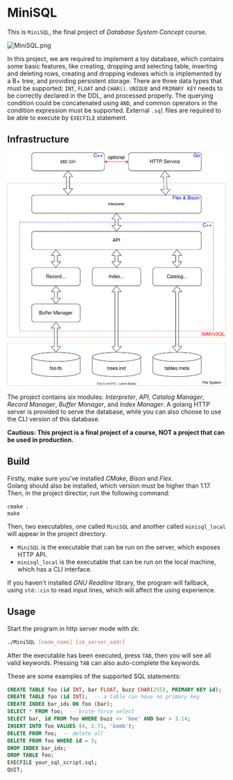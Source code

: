 # MiniSQL

This is `MiniSQL`, the final project of *Database System Concept* course.

![MiniSQL.png](https://i.loli.net/2021/07/11/quRsbFZpzL5r7gY.png)  

In this project, we are required to implement a toy database, which contains some basic features, 
like creating, dropping and selecting table, inserting and deleting rows, 
creating and dropping indexes which is implemented by a B+ tree, and providing persistent storage. 
There are three data types that must be supported: 
`INT`, `FLOAT` and `CHAR()`. `UNIQUE` and `PRIMARY KEY` needs to be correctly declared in the DDL, and processed properly. 
The querying condition could be concatenated using `AND`, and common operators in the condition expression must be supported. 
External `.sql` files are required to be able to execute by `EXECFILE` statement.  

## Infrastructure

![MiniSQL.png](https://raw.githubusercontent.com/RalXYZ/repo-pictures/47c8cad9a82fa1a3ce59af6799a0c03ddffd4954/MiniSQL/minisql.svg)  

The project contains six modules: *Interpreter*, *API*, *Catalog Manager*, *Record Manager*, *Buffer Manager*, and *Index Manager*.
A golang HTTP server is provided to serve the database, while you can also choose to use the CLI version of this database.

**Cautious: This project is a final project of a course, NOT a project that can be used in production.**

## Build

Firstly, make sure you've installed *CMake*, *Bison* and *Flex*.  
Golang should also be installed, which version must be higher than 1.17.
Then, in the project director, run the following command:  

```shell
cmake .
make
```

Then, two executables, one called `MiniSQL` and another called `minisql_local` will appear in the project directory.  
- `MiniSQL` is the executable that can be run on the server, which exposes HTTP API.
- `minisql_local` is the executable that can be run on the local machine, which has a CLI interface.

If you haven't installed *GNU Readline* library, the program will fallback, using `std::cin` to read input lines, 
which will affect the using experience.  

## Usage

Start the program in http server mode with zk:
```sh
./MiniSQL [node_name] [zk_server_addr]
```

After the executable has been executed, press `TAB`, then you will see all valid keywords. 
Pressing `TAB` can also auto-complete the keywords.  

These are some examples of the supported SQL statements:  
```sql
CREATE TABLE foo (id INT, bar FLOAT, buzz CHAR(255), PRIMARY KEY id);  -- valid length of CHAR is between 1 and 255
CREATE TABLE foo (id INT);  -- a table can have no primary key
CREATE INDEX bar_idx ON foo (bar);
SELECT * FROM foo;  -- brute-force select
SELECT bar, id FROM foo WHERE buzz <> 'bee' AND bar > 3.14;
INSERT INTO foo VALUES (4, 2.71, 'bomb');
DELETE FROM foo;  -- delete all
DELETE FROM foo WHERE id = 5;
DROP INDEX bar_idx;
DROP TABLE foo;
EXECFILE your_sql_script.sql;
QUIT;
```
